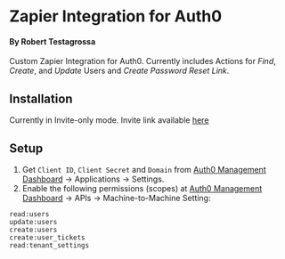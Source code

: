 # Zapier Integration for Auth0
#### By Robert Testagrossa
Custom Zapier Integration for Auth0. Currently includes Actions for *Find*, *Create*, and *Update* Users and *Create Password Reset Link*.

## Installation
Currently in Invite-only mode. Invite link available [here](https://zapier.com/developer/public-invite/127330/cfda4324508cf0236900edc8a64704df/)

## Setup
1. Get `Client ID`, `Client Secret` and `Domain` from [Auth0 Management Dashboard](https://manage.auth0.com/dashboard) -> Applications -> Settings.
2. Enable the following permissions (scopes) at [Auth0 Management Dashboard](https://manage.auth0.com/dashboard) -> APIs -> Machine-to-Machine Setting:
````
read:users
update:users
create:users
create:user_tickets
read:tenant_settings
````
